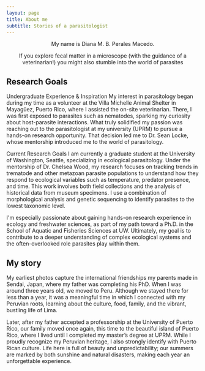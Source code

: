 ```yaml
---
layout: page
title: About me
subtitle: Stories of a parasitologist
---
```


<p style="text-align:center;">My name is Diana M. B. Perales Macedo.</p>

<p style="text-align:center;">If you explore fecal matter in a microscope (with the guidance of a veterinarian!) you might also stumble into the world of parasites</p> 


<div id="slideshow" style="max-width:600px; margin:auto;">
  <img src="/assets/img/field1.jpg" style="width:100%; display:none;">
  <img src="/assets/img/field2.jpg" style="width:100%; display:none;">
  <img src="/assets/img/field3.jpg" style="width:100%; display:none;">
  <img src="/assets/img/field4.jpg" style="width:100%; display:none;">
  <img src="/assets/img/field5.jpg" style="width:100%; display:none;">
  <img src="/assets/img/field6.jpg" style="width:100%; display:none;">
  <img src="/assets/img/field7.jpg" style="width:100%; display:none;">
  <img src="/assets/img/field8.jpg" style="width:100%; display:none;">
  <img src="/assets/img/fieldh9.jpg" style="width:100%; display:none;">
  <img src="/assets/img/field10.jpg" style="width:100%; display:none;">
  <img src="/assets/img/field11.jpg" style="width:100%; display:none;">
</div>

<script>
  let slideIndex = 0;
  const slides = document.querySelectorAll("#slideshow img");

  function showSlides() {
    for (let i = 0; i < slides.length; i++) {
      slides[i].style.display = "none";
    }
    slideIndex++;
    if (slideIndex > slides.length) { slideIndex = 1; }
    slides[slideIndex - 1].style.display = "block";
    setTimeout(showSlides, 3000);
  }

  document.addEventListener("DOMContentLoaded", showSlides);
</script>

## Research Goals

Undergraduate Experience & Inspiration 
My interest in parasitology began during my time as a volunteer at the Villa Michelle Animal Shelter in Mayagüez, Puerto Rico, where I assisted the on-site veterinarian. There, I was first exposed to parasites such as nematodes, sparking my curiosity about host-parasite interactions. What truly solidified my passion was reaching out to the parasitologist at my university (UPRM) to pursue a hands-on research opportunity. That decision led me to Dr. Sean Locke, whose mentorship introduced me to the world of parasitology. 

Current Research Goals 
I am currently a graduate student at the University of Washington, Seattle, specializing in ecological parasitology. Under the mentorship of Dr. Chelsea Wood, my research focuses on tracking trends in trematode and other metazoan parasite populations to understand how they respond to ecological variables such as temperature, predator presence, and time. This work involves both field collections and the analysis of historical data from museum specimens. I use a combination of morphological analysis and genetic sequencing to identify parasites to the lowest taxonomic level. 

I'm especially passionate about gaining hands-on research experience in ecology and freshwater sciences, as part of my path toward a Ph.D. in the School of Aquatic and Fisheries Sciences at UW. Ultimately, my goal is to contribute to a deeper understanding of complex ecological systems and the often-overlooked role parasites play within them. 


<div id="slideshow" style="max-width:600px; margin:auto;">
  <img src="/assets/img/story1.jpg" style="width:100%; display:none;">
  <img src="/assets/img/story2.jpg" style="width:100%; display:none;">
  <img src="/assets/img/story3.jpg" style="width:100%; display:none;">

</div>

<script>
  let slideIndex = 0;
  const slides = document.querySelectorAll("#slideshow img");

  function showSlides() {
    for (let i = 0; i < slides.length; i++) {
      slides[i].style.display = "none";
    }
    slideIndex++;
    if (slideIndex > slides.length) { slideIndex = 1; }
    slides[slideIndex - 1].style.display = "block";
    setTimeout(showSlides, 3000);
  }

  document.addEventListener("DOMContentLoaded", showSlides);
</script>
## My story

My earliest photos capture the international friendships my parents made in Sendai, Japan, where my father was completing his PhD. When I was around three years old, we moved to Peru. Although we stayed there for less than a year, it was a meaningful time in which I connected with my Peruvian roots, learning about the culture, food, family, and the vibrant, bustling life of Lima. 

Later, after my father accepted a professorship at the University of Puerto Rico, our family moved once again, this time to the beautiful island of Puerto Rico, where I lived until I completed my master’s degree at UPRM. While I proudly recognize my Peruvian heritage, I also strongly identify with Puerto Rican culture. Life here is full of beauty and unpredictability; our summers are marked by both sunshine and natural disasters, making each year an unforgettable experience.  
